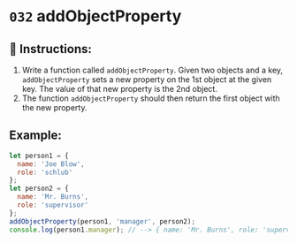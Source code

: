 # `032` addObjectProperty

## 📝 Instructions:

1. Write a function called `addObjectProperty`. Given two objects and a key, `addObjectProperty` sets a new property on the 1st object at the given key. The value of that new property is the 2nd object.
2. The function `addObjectProperty` should then return the first object with the new property.

## Example:

```Javascript
let person1 = {
  name: 'Joe Blow',
  role: 'schlub'
};
let person2 = {
  name: 'Mr. Burns',
  role: 'supervisor'
};
addObjectProperty(person1, 'manager', person2);
console.log(person1.manager); // --> { name: 'Mr. Burns', role: 'supervisor' }
```
